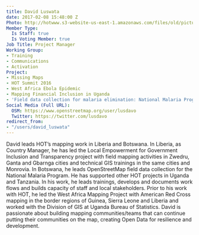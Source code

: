 ```yaml
---
title: David Luswata
date: 2017-02-08 15:48:00 Z
Photo: http://hotwww.s3-website-us-east-1.amazonaws.com/files/old/pictures/picture-358-1487343133.jpg
Member Type:
  Is Staff: true
  Is Voting Member: true
Job Title: Project Manager
Working Group:
- Training
- Communications
- Activation
Project:
- Missing Maps
- HOT Summit 2016
- West Africa Ebola Epidemic
- Mapping Financial Inclusion in Uganda
- 'Field data collection for malaria elimination: National Malaria Programme'
Social Media (Full URL):
  OSM: https://www.openstreetmap.org/user/lusdavo
  Twitter: https://twitter.com/lusdavo
redirect_from:
- "/users/david_luswata"
---
```


David leads HOT’s mapping work in Liberia and Botswana. In Liberia, as Country Manager, he has led the Local Empowerment for Government Inclusion and Transparency project with field mapping activities in Zwedru, Ganta and Gbarnga cities and technical GIS trainings in the same cities and Monrovia. In Botswana, he leads OpenStreetMap field data collection for the National Malaria Program. He has supported other HOT projects in Uganda and Tanzania. In his work, he leads trainings, develops and documents work flows and builds capacity of staff and local stakeholders. Prior to his work with HOT, he led the West Africa Mapping Project with American Red Cross mapping in the border regions of Guinea, Sierra Leone and Liberia and worked with the Division of GIS at Uganda Bureau of Statistics. David is passionate about building mapping communities/teams that can continue putting their communities on the map, creating Open Data for resilience and development.
